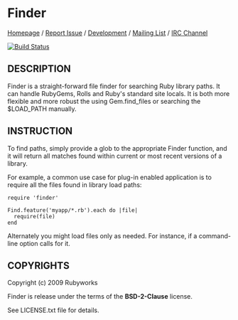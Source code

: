# Finder

[Homepage](http://rubyworks.github.com/finder) /
[Report Issue](http://github.com/rubyworks/finder/issues) /
[Development](http://github.com/rubyworks/finder) /
[Mailing List](http://groups.google.com/groups/rubyworks-mailinglist) /
[IRC Channel](irc://chat.us.freenode.net/rubyworks)

[![Build Status](https://secure.travis-ci.org/rubyworks/finder.png)](http://travis-ci.org/rubyworks/finder)


## DESCRIPTION

Finder is a straight-forward file finder for searching Ruby library paths.
It can handle RubyGems, Rolls and Ruby's standard site locals. It is both
more flexible and more robust the using Gem.find_files or searching the
$LOAD_PATH manually.


## INSTRUCTION

To find paths, simply provide a glob to the appropriate Finder function,
and it will return all matches found within current or most recent
versions of a library.

For example, a common use case for plug-in enabled application is to
require all the files found in library load paths:

    require 'finder'

    Find.feature('myapp/*.rb').each do |file|
      require(file)
    end

Alternately you might load files only as needed. For instance, if a
command-line option calls for it.


## COPYRIGHTS

Copyright (c) 2009 Rubyworks

Finder is release under the terms of the **BSD-2-Clause** license.

See LICENSE.txt file for details.

